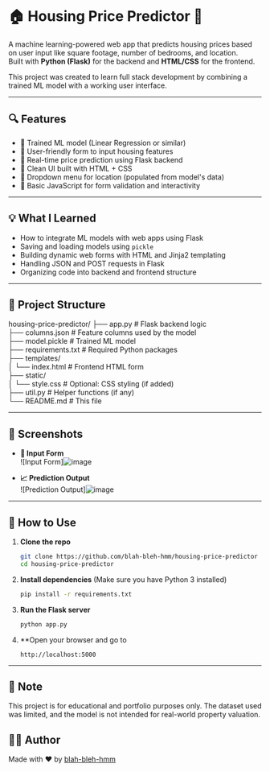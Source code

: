 # 🏠 Housing Price Predictor 🔢

A machine learning-powered web app that predicts housing prices based on user input like square footage, number of bedrooms, and location.  
Built with **Python (Flask)** for the backend and **HTML/CSS** for the frontend.

This project was created to learn full stack development by combining a trained ML model with a working user interface.

---

## 🔍 Features

- 🔸 Trained ML model (Linear Regression or similar)
- 🔸 User-friendly form to input housing features
- 🔸 Real-time price prediction using Flask backend
- 🔸 Clean UI built with HTML + CSS
- 🔸 Dropdown menu for location (populated from model's data)
- 🔸 Basic JavaScript for form validation and interactivity

---

## 💡 What I Learned

- How to integrate ML models with web apps using Flask
- Saving and loading models using `pickle`
- Building dynamic web forms with HTML and Jinja2 templating
- Handling JSON and POST requests in Flask
- Organizing code into backend and frontend structure

---

## 📁 Project Structure

housing-price-predictor/
├── app.py # Flask backend logic <br>
├── columns.json # Feature columns used by the model <br>
├── model.pickle # Trained ML model <br>
├── requirements.txt # Required Python packages <br>
├── templates/ <br>
│ └── index.html # Frontend HTML form <br>
├── static/ <br>
│ └── style.css # Optional: CSS styling (if added) <br>
├── util.py # Helper functions (if any) <br>
└── README.md # This file <br>

---

## 📸 Screenshots


- **🏡 Input Form**  
  ![Input Form]![image](https://github.com/user-attachments/assets/1a8c9e49-7a6e-4e25-9d51-0b7828201d6f)



- **📈 Prediction Output**  
  ![Prediction Output]![image](https://github.com/user-attachments/assets/5137cd10-f834-4c15-8734-7a2364fceab5)


---

## 🚀 How to Use

1. **Clone the repo**  
   ```bash
   git clone https://github.com/blah-bleh-hmm/housing-price-predictor
   cd housing-price-predictor
   ```
   
2. **Install dependencies**
   (Make sure you have Python 3 installed)
   ```bash
   pip install -r requirements.txt
   ```
3. **Run the Flask server**
   ```bash
   python app.py
   ```
4. **Open your browser and go to
   ```
   http://localhost:5000
   ```

---

## 📌 Note
This project is for educational and portfolio purposes only.
The dataset used was limited, and the model is not intended for real-world property valuation.

## 👩‍💻 Author

Made with ❤️ by [blah-bleh-hmm](https://github.com/blah-bleh-hmm)






